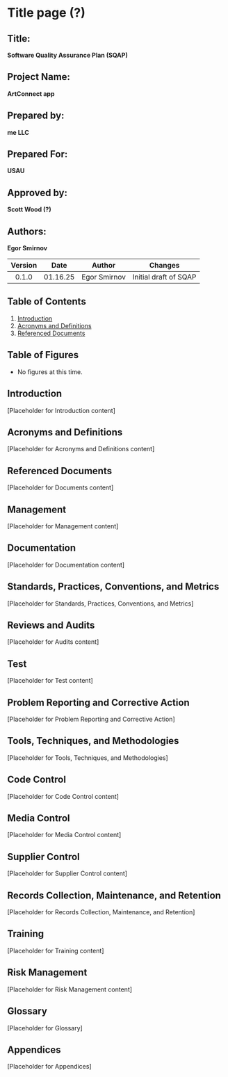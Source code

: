 # Title page (?)
## Title: 
**Software Quality Assurance Plan (SQAP)**
## Project Name: 
**ArtConnect app**
## Prepared by: 
**me LLC**
## Prepared For: 
**USAU**
## Approved by: 
**Scott Wood (?)**
## Authors: 
**Egor Smirnov**

|Version|Date|Author|Changes|
|:-------:|:----:| :----: |:----:|
| 0.1.0   |01.16.25| Egor Smirnov |Initial draft of SQAP|


## Table of Contents
1. [Introduction](#introduction)
2. [Acronyms and Definitions](#acronyms-and-definitions)
3. [Referenced Documents](#referenced-documents)

## Table of Figures
- No figures at this time.

## Introduction
[Placeholder for Introduction content]
## Acronyms and Definitions
[Placeholder for Acronyms and Definitions content]
## Referenced Documents
[Placeholder for Documents content]
## Management
[Placeholder for Management content]
## Documentation
[Placeholder for Documentation content]
## Standards, Practices, Conventions, and Metrics
[Placeholder for Standards, Practices, Conventions, and Metrics]
## Reviews and Audits
[Placeholder for Audits content]
## Test
[Placeholder for Test content]
## Problem Reporting and Corrective Action
[Placeholder for Problem Reporting and Corrective Action]
## Tools, Techniques, and Methodologies
[Placeholder for Tools, Techniques, and Methodologies]
## Code Control
[Placeholder for Code Control content]
## Media Control
[Placeholder for Media Control content]
## Supplier Control
[Placeholder for Supplier Control content]
## Records Collection, Maintenance, and Retention
[Placeholder for Records Collection, Maintenance, and Retention]
## Training
[Placeholder for Training content]
## Risk Management
[Placeholder for Risk Management content]
## Glossary
[Placeholder for Glossary]
## Appendices
[Placeholder for Appendices]
